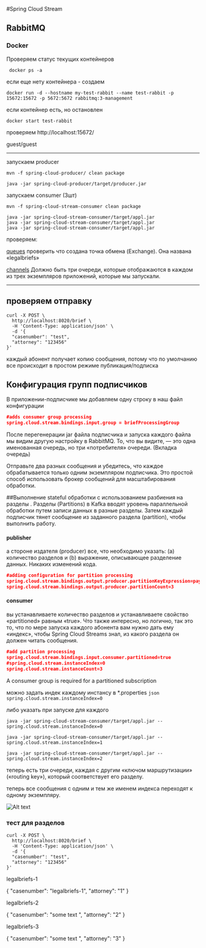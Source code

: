 #Spring Cloud Stream

## RabbitMQ 

### Docker 
Проверяем статус текущих контейнеров 
```
 docker ps -a
```
если еще нету контейнера - создаем 

 ```
 docker run -d --hostname my-test-rabbit --name test-rabbit -p 15672:15672 -p 5672:5672 rabbitmq:3-management 

```
если контейнер есть, но остановлен 
```
docker start test-rabbit
``` 
проверяем 
http://localhost:15672/

guest/guest 

----------------------------------------------

запускаем producer 
```
mvn -f spring-cloud-producer/ clean package

java -jar spring-cloud-producer/target/producer.jar

```

запускаем consumer (3шт)
``` 
mvn -f spring-cloud-stream-consumer clean package

java -jar spring-cloud-stream-consumer/target/appl.jar
java -jar spring-cloud-stream-consumer/target/appl.jar
java -jar spring-cloud-stream-consumer/target/appl.jar
```

проверяем:

 [queues](http://localhost:15672/#/queues)
проверить что создана точка обмена (Exchange). Она названа «legalbriefs» 

[channels](http://localhost:15672/#/channels)
 Должно быть три очереди, которые отображаются в каждом из трех экземпляров приложений, которые мы запускали.


------------

## проверяем отправку 
``` 
curl -X POST \
  http://localhost:8020/brief \
  -H 'Content-Type: application/json' \
  -d '{
  "casenumber": "test",
  "attorney": "123456"
}'
```
каждый абонент получает копию сообщения, потому что по умолчанию все происходит в простом режиме публикация/подписка

## Конфигурация групп подписчиков

В приложении-подписчике мы добавляем одну строку в наш файл конфигурации
``` json
#adds consumer group processing
spring.cloud.stream.bindings.input.group = briefProcessingGroup
```
После перегенерации jar файла подписчика и запуска каждого файла мы видим другую настройку в RabbitMQ. То, что вы видите, — это одна именованная очередь, но три «потребителя» очереди. (Вкладка очередь)

Отправьте два разных сообщения и убедитесь, что каждое обрабатывается только одним экземпляром подписчика. Это простой способ использовать брокер сообщений для масштабирования обработки.

##Выполнение stateful обработки с использованием разбиения на разделы
. Разделы (Partitions) в Kafka вводят уровень параллельной обработки путем записи данных в разные разделы. Затем каждый подписчик тянет сообщение из заданного раздела (partition), чтобы выполнить работу.

#### publisher 
а стороне издателя (producer) все, что необходимо указать: (a) количество разделов и (b) выражение, описывающее разделение данных. Никаких изменений кода.
```json
#adding configuration for partition processing
spring.cloud.stream.bindings.output.producer.partitionKeyExpression=payload.attorney
spring.cloud.stream.bindings.output.producer.partitionCount=3
```

#### consumer
 вы устанавливаете количество разделов и устанавливаете свойство «partitioned» равным «true». Что также интересно, но логично, так это то, что по мере запуска каждого абонента вам нужно дать ему «индекс», чтобы Spring Cloud Streams знал, из какого раздела он должен читать сообщения.
 ```json 
 #add partition processing
 spring.cloud.stream.bindings.input.consumer.partitioned=true
 #spring.cloud.stream.instanceIndex=0
 spring.cloud.stream.instanceCount=3
```

A consumer group is required for a partitioned subscription

можно задать индек каждому инстансу в *.properties
```json spring.cloud.stream.instanceIndex=0 ```

либо указать при запуске для каждого
```
java -jar spring-cloud-stream-consumer/target/appl.jar --spring.cloud.stream.instanceIndex=0
``` 
```
java -jar spring-cloud-stream-consumer/target/appl.jar --spring.cloud.stream.instanceIndex=1
```
```
java -jar spring-cloud-stream-consumer/target/appl.jar --spring.cloud.stream.instanceIndex=2
```
теперь есть три очереди, каждая с другим «ключом маршрутизации» («routing key»), который соответствует его разделу.

теперь все сообщения с одним и тем же именем индекса переходят к одному экземпляру.

![Alt text](routing_key?raw=true "Title")

### тест для разделов 



``` 
curl -X POST \
  http://localhost:8020/brief \
  -H 'Content-Type: application/json' \
  -d '{
  "casenumber": "test",
  "attorney": "123456"
}'
```

legalbriefs-1

{
  "casenumber": "legalbriefs-1",
  "attorney": "1"
}

legalbriefs-2

{
  "casenumber": "some text ",
  "attorney": "2"
}

legalbriefs-3

{
  "casenumber": "some text ",
  "attorney": "3"
}